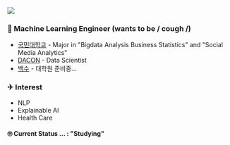 <a href="https://hits.seeyoufarm.com"><img src="https://hits.seeyoufarm.com/api/count/incr/badge.svg?url=https%3A%2F%2Fgithub.com%2FJayHong99&count_bg=%2379C83D&title_bg=%23555555&icon=&icon_color=%23E7E7E7&title=hits&edge_flat=false"/></a>

### 🧐 Machine Learning Engineer (wants to be / cough /)
- [국민대학교](www.kookmin.ac.kr) - Major in "Bigdata Analysis Business Statistics" and "Social Media Analytics"
- [DACON](www.dacon.io) - Data Scientist 
- [백수](https://github.com/JayHong99) - 대학원 준비중... 

### ✈ Interest
- NLP
- Explainable AI
- Health Care



#### 🙄 Current Status ... : "Studying"
